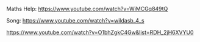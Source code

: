 Maths Help:
https://www.youtube.com/watch?v=WiMCGq849tQ

Song:
https://www.youtube.com/watch?v=wildasb_4_s

https://www.youtube.com/watch?v=O1bhZgkC4Gw&list=RDH_2jH6XVYU0
